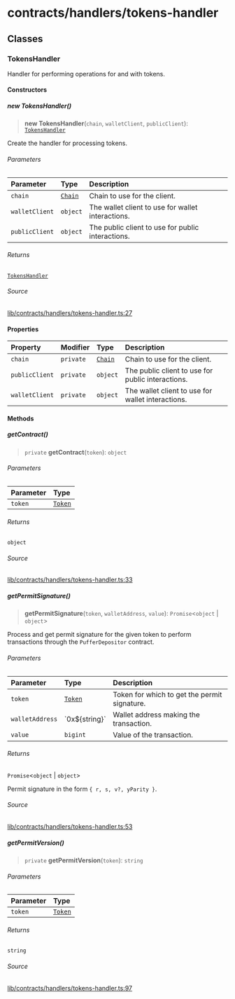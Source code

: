 # contracts/handlers/tokens-handler

## Classes

### TokensHandler

Handler for performing operations for and with tokens.

#### Constructors

##### new TokensHandler()

> **new TokensHandler**(`chain`, `walletClient`, `publicClient`): [`TokensHandler`](tokens-handler.md#tokenshandler)

Create the handler for processing tokens.

###### Parameters

| Parameter | Type | Description |
| :------ | :------ | :------ |
| `chain` | [`Chain`](../../chains/constants.md#chain) | Chain to use for the client. |
| `walletClient` | `object` | The wallet client to use for wallet interactions. |
| `publicClient` | `object` | The public client to use for public interactions. |

###### Returns

[`TokensHandler`](tokens-handler.md#tokenshandler)

###### Source

[lib/contracts/handlers/tokens-handler.ts:27](https://github.com/PufferFinance/puffer-sdk/blob/49289dd3a68f3eafb8bf707b94cb3a9f817f71ef/lib/contracts/handlers/tokens-handler.ts#L27)

#### Properties

| Property | Modifier | Type | Description |
| :------ | :------ | :------ | :------ |
| `chain` | `private` | [`Chain`](../../chains/constants.md#chain) | Chain to use for the client. |
| `publicClient` | `private` | `object` | The public client to use for public interactions. |
| `walletClient` | `private` | `object` | The wallet client to use for wallet interactions. |

#### Methods

##### getContract()

> `private` **getContract**(`token`): `object`

###### Parameters

| Parameter | Type |
| :------ | :------ |
| `token` | [`Token`](../tokens.md#token) |

###### Returns

`object`

###### Source

[lib/contracts/handlers/tokens-handler.ts:33](https://github.com/PufferFinance/puffer-sdk/blob/49289dd3a68f3eafb8bf707b94cb3a9f817f71ef/lib/contracts/handlers/tokens-handler.ts#L33)

##### getPermitSignature()

> **getPermitSignature**(`token`, `walletAddress`, `value`): `Promise`\<`object` \| `object`\>

Process and get permit signature for the given token to perform
transactions through the `PufferDepositor` contract.

###### Parameters

| Parameter | Type | Description |
| :------ | :------ | :------ |
| `token` | [`Token`](../tokens.md#token) | Token for which to get the permit signature. |
| `walletAddress` | \`0x$\{string\}\` | Wallet address making the transaction. |
| `value` | `bigint` | Value of the transaction. |

###### Returns

`Promise`\<`object` \| `object`\>

Permit signature in the form `{ r, s, v?, yParity }`.

###### Source

[lib/contracts/handlers/tokens-handler.ts:53](https://github.com/PufferFinance/puffer-sdk/blob/49289dd3a68f3eafb8bf707b94cb3a9f817f71ef/lib/contracts/handlers/tokens-handler.ts#L53)

##### getPermitVersion()

> `private` **getPermitVersion**(`token`): `string`

###### Parameters

| Parameter | Type |
| :------ | :------ |
| `token` | [`Token`](../tokens.md#token) |

###### Returns

`string`

###### Source

[lib/contracts/handlers/tokens-handler.ts:97](https://github.com/PufferFinance/puffer-sdk/blob/49289dd3a68f3eafb8bf707b94cb3a9f817f71ef/lib/contracts/handlers/tokens-handler.ts#L97)
